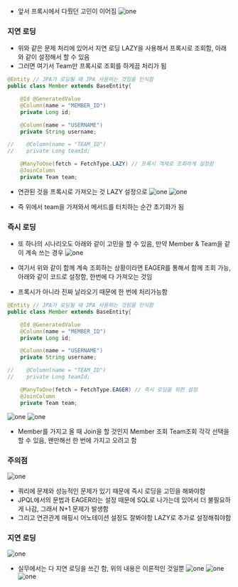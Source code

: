 - 앞서 프록시에서 다뤘던 고민이 이어짐
![one](/img/JPA/Lazy/one.png)

### 지연 로딩
- 위와 같은 문제 처리에 있어서 지연 로딩 LAZY을 사용해서 프록시로 조회함, 아래와 같이 설정해서 할 수 있음
- 그러면 여기서 Team만 프록시로 조회를 하게끔 처리가 됨
```java
@Entity // JPA가 로딩될 때 JPA 사용하는 것임을 인식함
public class Member extends BaseEntity{

    @Id @GeneratedValue
    @Column(name = "MEMBER_ID")
    private Long id;

    @Column(name = "USERNAME")
    private String username;

//    @Column(name = "TEAM_ID")
//    private Long teamId;

    @ManyToOne(fetch = FetchType.LAZY) // 프록시 객체로 조회하게 설정함
    @JoinColumn
    private Team team;
```
- 연관된 것을 프록시로 가져오는 것 LAZY 설정으로
![one](/img/JPA/Lazy/two.png)
![one](/img/JPA/Lazy/three.png)

- 즉 위에서 team을 가져와서 메서드를 터치하는 순간 초기화가 됨

### 즉시 로딩
- 또 하나의 시나리오도 아래와 같이 고민을 할 수 있음, 만약 Member & Team을 같이 계속 쓰는 경우
![one](/img/JPA/Lazy/four.png)

- 여기서 위와 같이 함께 계속 조회하는 상황이라면 EAGER를 통해서 함께 조회 가능, 아래와 같이 코드로 설정함, 한번에 다 가져오는 것임
- 프록시가 아니라 진짜 날라오기 때문에 한 번에 처리가능함
```java
@Entity // JPA가 로딩될 때 JPA 사용하는 것임을 인식함
public class Member extends BaseEntity{

    @Id @GeneratedValue
    @Column(name = "MEMBER_ID")
    private Long id;

    @Column(name = "USERNAME")
    private String username;

//    @Column(name = "TEAM_ID")
//    private Long teamId;

    @ManyToOne(fetch = FetchType.EAGER) // 즉시 로딩을 위한 설정
    @JoinColumn
    private Team team;
```

![one](/img/JPA/Lazy/five.png)
![one](/img/JPA/Lazy/six.png)

- Member를 가지고 올 때 Join을 할 것인지 Member 조회  Team조회 각각 선택을 할 수 있음, 왠만해선 한 번에 가지고 오려고 함

### 주의점
![one](/img/JPA/Lazy/seven.png)

- 쿼리에 문제와 성능적인 문제가 있기 때문에 즉시 로딩을 고민을 해봐야함
- JPQL에서의 문법과 EAGER라는 설정 때문에 SQL로 나가는데 있어서 더 불필요하게 나감, 그래서 N+1 문제가 발생함
- 그리고 연관관계 매핑시 어노테이션 설정도 잘봐야함 LAZY로 추가로 설정해줘야함

### 지연 로딩
![one](/img/JPA/Lazy/eight.png)

- 실무에서는 다 지연 로딩을 쓰긴 함, 위의 내용은 이론적인 것일뿐
![one](/img/JPA/Lazy/nine.png)
![one](/img/JPA/Lazy/ten.png)
![one](/img/JPA/Lazy/eleven.png)

